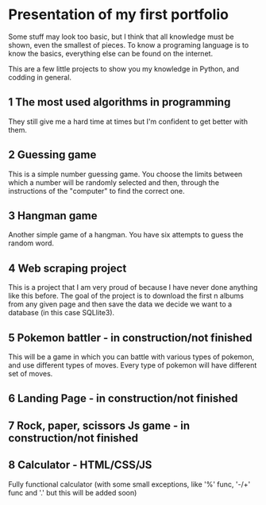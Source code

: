 # Presentation of my first portfolio
Some stuff may look too basic, but I think that all knowledge must be shown, even the smallest of pieces. To know a programing language is to know the basics, everything else can be found on the internet.


This are a few little projects to show you my knowledge in Python, and codding in general.
## 1 The most used algorithms in programming
They still give me a hard time at times but I'm confident to get better with them.

## 2 Guessing game
This is a simple number guessing game. You choose the limits between which a number will be randomly selected and then, through the instructions of the "computer" to find the correct one.

## 3 Hangman game
Another simple game of a hangman. You have six attempts to guess the random word.

## 4 Web scraping project
This is a project that I am very proud of because I have never done anything like this before. 
The goal of the project is to download the first n albums from any given page and then save the data we decide we want to a database (in this case SQLlite3).

## 5 Pokemon battler - in construction/not finished
This will be a game in which you can battle with various types of pokemon, and use different types of moves. Every type of pokemon will have different set of moves.

## 6 Landing Page - in construction/not finished

## 7 Rock, paper, scissors Js game - in construction/not finished

## 8 Calculator - HTML/CSS/JS 
Fully functional calculator (with some small exceptions, like '%' func, '-/+' func and '.' but this will be added soon)
